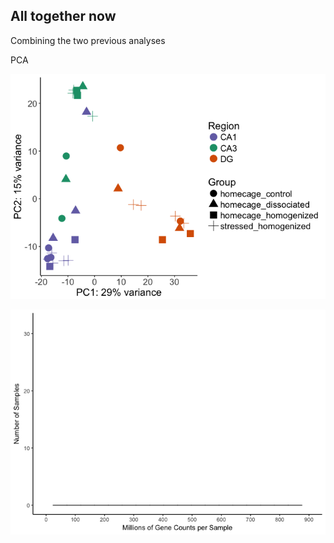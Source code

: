 All together now
----------------

Combining the two previous analyses

PCA

![](../figures/03_dissociationstresstest/PCA-1.png)

![](../figures/03_dissociationstresstest/edgeR-1.png)
